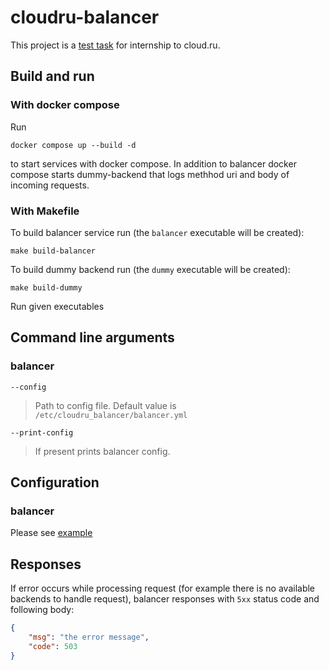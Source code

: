 # cloudru-balancer

This project is a [test task](./task/README.md) for internship to cloud.ru.

## Build and run

### With docker compose

Run

```shell
docker compose up --build -d 
```

to start services with docker compose. In addition to balancer docker compose starts dummy-backend that logs methhod uri and body of incoming requests.

### With Makefile

To build balancer service run (the `balancer` executable will be created):

```shell
make build-balancer
```

To build dummy backend run (the `dummy` executable will be created):

```shell
make build-dummy
```

Run given executables

## Command line arguments

### balancer

`--config`
> Path to config file. Default value is `/etc/cloudru_balancer/balancer.yml`

`--print-config`
> If present prints balancer config.

## Configuration

### balancer

Please see [example](./configs/balancer_config_example.yml)

## Responses

If error occurs while processing request (for example there is no available backends to handle request), balancer responses with `5xx` status code and following body:

```json
{
    "msg": "the error message",
    "code": 503
}
```
